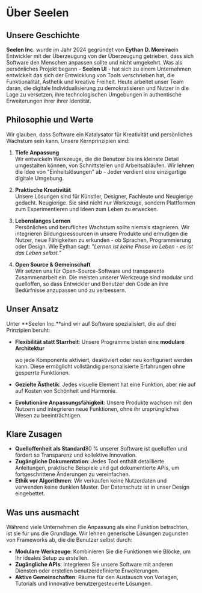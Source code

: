 # Über Seelen

## Unsere Geschichte

**Seelen Inc.** wurde im Jahr 2024 gegründet von **Eythan D. Moreira**ein
Entwickler mit der Überzeugung von der Überzeugung getrieben, dass sich Software
den Menschen anpassen sollte und nicht umgekehrt. Was als persönliches Projekt
begann - **Seelen UI** - hat sich zu einem Unternehmen entwickelt das sich der
Entwicklung von Tools verschrieben hat, die Funktionalität, Ästhetik und
kreative Freiheit. Heute arbeitet unser Team daran, die digitale
Individualisierung zu demokratisieren und Nutzer in die Lage zu versetzen, ihre
technologischen Umgebungen in authentische Erweiterungen ihrer ihrer Identität.

## Philosophie und Werte

Wir glauben, dass Software ein Katalysator für Kreativität und persönliches
Wachstum sein kann. Unsere Kernprinzipien sind:

1. **Tiefe Anpassung**\
   Wir entwickeln Werkzeuge, die die Benutzer bis ins kleinste Detail
   umgestalten können, von Schnittstellen und Arbeitsabläufen. Wir lehnen die
   Idee von "Einheitslösungen" ab \- Jeder verdient eine einzigartige digitale
   Umgebung.

2. **Praktische Kreativität**\
   Unsere Lösungen sind für Künstler, Designer, Fachleute und Neugierige
   gedacht. Neugierige. Sie sind nicht nur Werkzeuge, sondern Plattformen zum
   Experimentieren und Ideen zum Leben zu erwecken.

3. **Lebenslanges Lernen**\
   Persönliches und berufliches Wachstum sollte niemals stagnieren. Wir
   integrieren Bildungsressourcen in unsere Produkte und ermutigen die Nutzer,
   neue Fähigkeiten zu erkunden - ob Sprachen, Programmierung oder Design. Wie
   Eythan sagt: _"Lernen ist keine Phase im Leben - es ist das Leben selbst."_

4. **Open Source & Gemeinschaft**\
   Wir setzen uns für Open-Source-Software und transparente Zusammenarbeit ein.
   Die meisten unserer Werkzeuge sind modular und quelloffen, so dass Entwickler
   und Benutzer den Code an ihre Bedürfnisse anzupassen und zu verbessern.

## Unser Ansatz

Unter **Seelen Inc.**sind wir auf Software spezialisiert, die auf drei
Prinzipien beruht:

- **Flexibilität statt Starrheit**: Unsere Programme bieten eine **modulare
  Architektur**

  wo jede Komponente aktiviert, deaktiviert oder neu konfiguriert werden kann.
  Diese ermöglicht vollständig personalisierte Erfahrungen ohne gesperrte
  Funktionen.
- **Gezielte Ästhetik**: Jedes visuelle Element hat eine Funktion, aber nie auf
  auf Kosten von Schönheit und Harmonie.
- **Evolutionäre Anpassungsfähigkeit**: Unsere Produkte wachsen mit den Nutzern
  und integrieren neue Funktionen, ohne ihr ursprüngliches Wesen zu
  beeinträchtigen.

## Klare Zusagen

- **Quelloffenheit als Standard**80 % unserer Software ist quelloffen und
  fördert so Transparenz und kollektive Innovation.
- **Zugängliche Dokumentation**: Jedes Tool enthält detaillierte Anleitungen,
  praktische Beispiele und gut dokumentierte APIs, um fortgeschrittene
  Änderungen zu vereinfachen.
- **Ethik vor Algorithmen**: Wir verkaufen keine Nutzerdaten und verwenden keine
  dunklen Muster. Der Datenschutz ist in unser Design eingebettet.

## Was uns ausmacht

Während viele Unternehmen die Anpassung als eine Funktion betrachten, ist sie
für uns die Grundlage. Wir lehnen generische Lösungen zugunsten von Frameworks
ab, die die Benutzer selbst durch:

- **Modulare Werkzeuge**: Kombinieren Sie die Funktionen wie Blöcke, um Ihr
  ideales Setup zu erstellen.
- **Zugängliche APIs**: Integrieren Sie unsere Software mit anderen Diensten
  oder erstellen benutzerdefinierte Erweiterungen.
- **Aktive Gemeinschaften**: Räume für den Austausch von Vorlagen, Tutorials und
  innovative benutzergesteuerte Lösungen.
